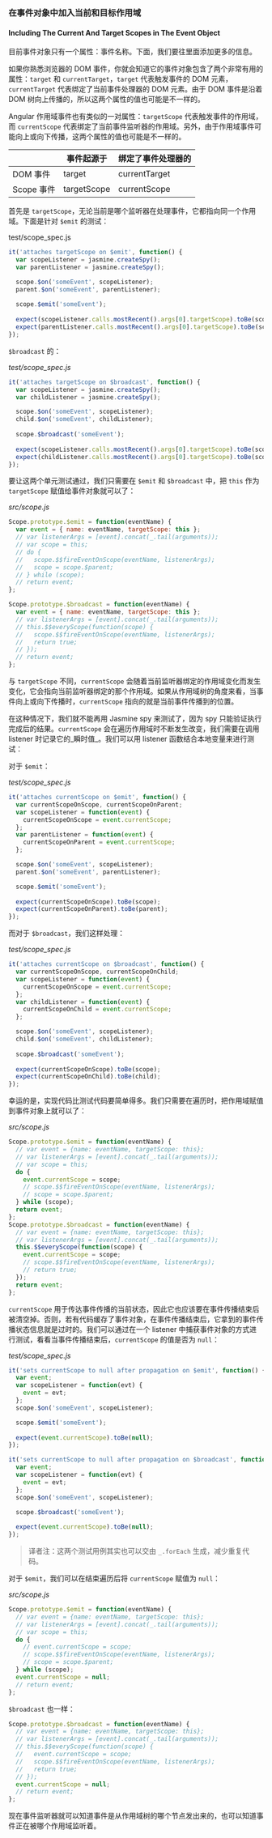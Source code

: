 ### 在事件对象中加入当前和目标作用域
#### Including The Current And Target Scopes in The Event Object

目前事件对象只有一个属性：事件名称。下面，我们要往里面添加更多的信息。

如果你熟悉浏览器的 DOM 事件，你就会知道它的事件对象包含了两个非常有用的属性：`target` 和 `currentTarget`，`target` 代表触发事件的 DOM 元素，`currentTarget` 代表绑定了当前事件处理器的 DOM 元素。由于 DOM 事件是沿着 DOM 树向上传播的，所以这两个属性的值也可能是不一样的。

Angular 作用域事件也有类似的一对属性：`targetScope` 代表触发事件的作用域，而 `currentScope` 代表绑定了当前事件监听器的作用域。另外，由于作用域事件可能向上或向下传播，这两个属性的值也可能是不一样的。

||事件起源于|绑定了事件处理器的|
|-|-|-|
|DOM 事件|target|currentTarget|
|Scope 事件|targetScope|currentScope|

首先是 `targetScope`，无论当前是哪个监听器在处理事件，它都指向同一个作用域。下面是针对 `$emit` 的测试：

test/scope_spec.js

```js
it('attaches targetScope on $emit', function() {
  var scopeListener = jasmine.createSpy();
  var parentListener = jasmine.createSpy();

  scope.$on('someEvent', scopeListener);
  parent.$on('someEvent', parentListener);
  
  scope.$emit('someEvent');
  
  expect(scopeListener.calls.mostRecent().args[0].targetScope).toBe(scope);
  expect(parentListener.calls.mostRecent().args[0].targetScope).toBe(scope);
});
```

`$broadcast` 的：

_test/scope_spec.js_

```js
it('attaches targetScope on $broadcast', function() {
  var scopeListener = jasmine.createSpy();
  var childListener = jasmine.createSpy();

  scope.$on('someEvent', scopeListener);
  child.$on('someEvent', childListener);
  
  scope.$broadcast('someEvent');
  
  expect(scopeListener.calls.mostRecent().args[0].targetScope).toBe(scope);
  expect(childListener.calls.mostRecent().args[0].targetScope).toBe(scope);
});
```

要让这两个单元测试通过，我们只需要在 `$emit` 和 `$broadcast` 中，把 `this` 作为 ` targetScope` 赋值给事件对象就可以了：

_src/scope.js_

```js
Scope.prototype.$emit = function(eventName) {
  var event = { name: eventName, targetScope: this };
  // var listenerArgs = [event].concat(_.tail(arguments));
  // var scope = this;
  // do {
  //   scope.$$fireEventOnScope(eventName, listenerArgs);
  //   scope = scope.$parent;
  // } while (scope);
  // return event;
};

Scope.prototype.$broadcast = function(eventName) {
  var event = { name: eventName, targetScope: this };
  // var listenerArgs = [event].concat(_.tail(arguments));
  // this.$$everyScope(function(scope) {
  //   scope.$$fireEventOnScope(eventName, listenerArgs);
  //   return true;
  // });
  // return event;
};
```

与 `targetScope` 不同，`currentScope` 会随着当前监听器绑定的作用域变化而发生变化，它会指向当前监听器绑定的那个作用域。如果从作用域树的角度来看，当事件向上或向下传播时，`currentScope` 指向的就是当前事件传播到的位置。

在这种情况下，我们就不能再用 Jasmine spy 来测试了，因为 spy 只能验证执行完成后的结果。`currentScope` 会在遍历作用域时不断发生改变，我们需要在调用 listener 时记录它的_瞬时值_。我们可以用 listener 函数结合本地变量来进行测试：

对于 `$emit`：

_test/scope_spec.js_

```js
it('attaches currentScope on $emit', function() {
  var currentScopeOnScope, currentScopeOnParent;
  var scopeListener = function(event) {
    currentScopeOnScope = event.currentScope;
  };
  var parentListener = function(event) {
    currentScopeOnParent = event.currentScope;
  };

  scope.$on('someEvent', scopeListener);
  parent.$on('someEvent', parentListener);

  scope.$emit('someEvent');
  
  expect(currentScopeOnScope).toBe(scope);
  expect(currentScopeOnParent).toBe(parent);
});
```

而对于 `$broadcast`，我们这样处理：

_test/scope_spec.js_

```js
it('attaches currentScope on $broadcast', function() {
  var currentScopeOnScope, currentScopeOnChild;
  var scopeListener = function(event) {
    currentScopeOnScope = event.currentScope;
  };
  var childListener = function(event) {
    currentScopeOnChild = event.currentScope;
  };

  scope.$on('someEvent', scopeListener);
  child.$on('someEvent', childListener);
  
  scope.$broadcast('someEvent');
  
  expect(currentScopeOnScope).toBe(scope);
  expect(currentScopeOnChild).toBe(child);
});
```

幸运的是，实现代码比测试代码要简单得多。我们只需要在遍历时，把作用域赋值到事件对象上就可以了：

_src/scope.js_

```js
Scope.prototype.$emit = function(eventName) {
  // var event = {name: eventName, targetScope: this};
  // var listenerArgs = [event].concat(_.tail(arguments));
  // var scope = this;
  do {
    event.currentScope = scope;
    // scope.$$fireEventOnScope(eventName, listenerArgs);
    // scope = scope.$parent;
  } while (scope);
  return event;
};
Scope.prototype.$broadcast = function(eventName) {
  // var event = {name: eventName, targetScope: this};
  // var listenerArgs = [event].concat(_.tail(arguments));
  this.$$everyScope(function(scope) {
    event.currentScope = scope;
    // scope.$$fireEventOnScope(eventName, listenerArgs);
    // return true;
  });
  return event;
};
```

`currentScope` 用于传达事件传播的当前状态，因此它也应该要在事件传播结束后被清空掉。否则，若有代码缓存了事件对象，在事件传播结束后，它拿到的事件传播状态信息就是过时的。我们可以通过在一个 listener 中捕获事件对象的方式进行测试，看看当事件传播结束后，`currentScope` 的值是否为 `null`：

_test/scope_spec.js_

```js
it('sets currentScope to null after propagation on $emit', function() {
  var event;
  var scopeListener = function(evt) {
    event = evt;
  };
  scope.$on('someEvent', scopeListener);

  scope.$emit('someEvent');
  
  expect(event.currentScope).toBe(null);
});

it('sets currentScope to null after propagation on $broadcast', function() {
  var event;
  var scopeListener = function(evt) {
    event = evt;
  };
  scope.$on('someEvent', scopeListener);

  scope.$broadcast('someEvent');
  
  expect(event.currentScope).toBe(null);
});
```

> 译者注：这两个测试用例其实也可以交由 `_.forEach` 生成，减少重复代码。

对于 `$emit`，我们可以在结束遍历后将 `currentScope` 赋值为 `null`：

_src/scope.js_

```js
Scope.prototype.$emit = function(eventName) {
  // var event = {name: eventName, targetScope: this};
  // var listenerArgs = [event].concat(_.tail(arguments));
  // var scope = this;
  do {
    // event.currentScope = scope;
    // scope.$$fireEventOnScope(eventName, listenerArgs);
    // scope = scope.$parent;
  } while (scope);
  event.currentScope = null;
  // return event;
};
```

`$broadcast` 也一样：

```js
Scope.prototype.$broadcast = function(eventName) {
  // var event = {name: eventName, targetScope: this};
  // var listenerArgs = [event].concat(_.tail(arguments));
  // this.$$everyScope(function(scope) {
  //   event.currentScope = scope;
  //   scope.$$fireEventOnScope(eventName, listenerArgs);
  //   return true;
  // });
  event.currentScope = null;
  // return event;
};
```

现在事件监听器就可以知道事件是从作用域树的哪个节点发出来的，也可以知道事件正在被哪个作用域监听着。